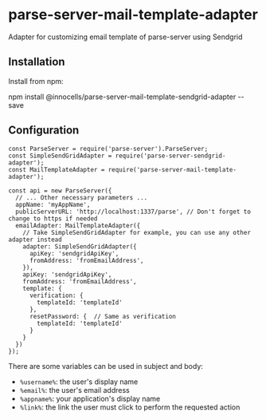 # parse-server-mail-template-adapter

Adapter for customizing email template of parse-server using Sendgrid

## Installation

Install from npm:

npm install @innocells/parse-server-mail-template-sendgrid-adapter --save

## Configuration

    const ParseServer = require('parse-server').ParseServer;
    const SimpleSendGridAdapter = require('parse-server-sendgrid-adapter');
    const MailTemplateAdapter = require('parse-server-mail-template-adapter');

    const api = new ParseServer({
      // ... Other necessary parameters ...
      appName: 'myAppName',
      publicServerURL: 'http://localhost:1337/parse', // Don't forget to change to https if needed
      emailAdapter: MailTemplateAdapter({
        // Take SimpleSendGridAdapter for example, you can use any other adapter instead
        adapter: SimpleSendGridAdapter({
          apiKey: 'sendgridApiKey',
          fromAddress: 'fromEmailAddress',
        }),
        apiKey: 'sendgridApiKey',
        fromAddress: 'fromEmailAddress',
        template: {
          verification: {
            templateId: 'templateId'
          },
          resetPassword: {  // Same as verification
            templateId: 'templateId'
          }
        }
      })
    });

There are some variables can be used in subject and body:

* `%username%`: the user's display name
* `%email%`: the user's email address
* `%appname%`: your application's display name
* `%link%`: the link the user must click to perform the requested action
